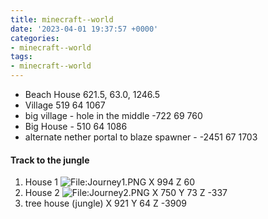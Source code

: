 ```yaml
---
title: minecraft--world
date: '2023-04-01 19:37:57 +0000'
categories:
- minecraft--world
tags:
- minecraft--world
---
```



  - Beach House 621.5, 63.0, 1246.5
  - Village 519 64 1067
  - big village - hole in the middle -722 69 760
  - Big House - 510 64 1086
  - alternate nether portal to blaze spawner - -2451 67 1703

#### Track to the jungle

1.  House 1 ![<File:Journey1.PNG>](Journey1.PNG "File:Journey1.PNG") X
    994 Z 60
2.  House 2 ![<File:Journey2.PNG>](Journey2.PNG "File:Journey2.PNG") X
    750 Y 73 Z -337
3.  tree house (jungle) X 921 Y 64 Z -3909